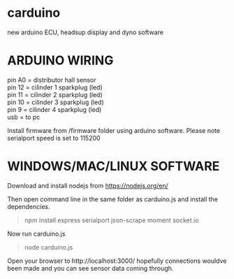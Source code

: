 # carduino

new arduino ECU, headsup display and dyno software    

# ARDUINO WIRING

pin A0 = distributor hall sensor     
pin 12 = cilinder 1 sparkplug (led)    
pin 11 = cilinder 2 sparkplug (led)    
pin 10 = cilinder 3 sparkplug (led)    
pin  9 = cilinder 4 sparkplug (led)    
usb    = to pc

Install firmware from /firmware folder using arduino software. Please note serialport speed is set to 115200

# WINDOWS/MAC/LINUX SOFTWARE

Download and install nodejs from https://nodejs.org/en/    

Then open command line in the same folder as carduino.js and install the dependencies.    

> npm install express serialport json-scrape moment socket.io    

Now run carduino.js    

> node carduino.js    

Open your browser to http://localhost:3000/ hopefully connections wouldve been made and you can see sensor data coming through.    





